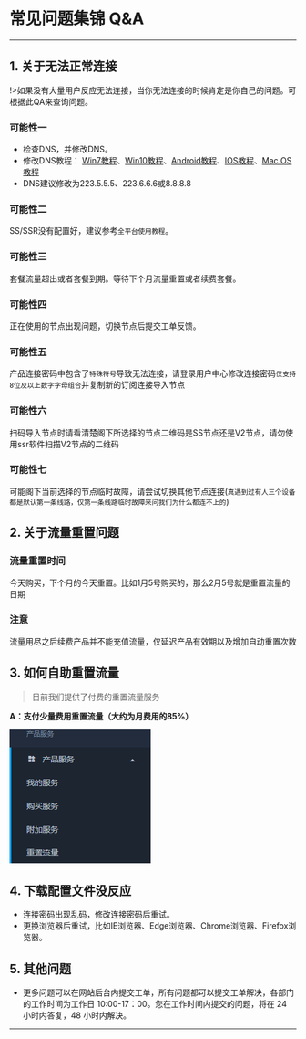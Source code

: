 # 常见问题集锦 Q&A
---
## **1.  关于无法正常连接**

!>如果没有大量用户反应无法连接，当你无法连接的时候肯定是你自己的问题。可根据此QA来查询问题。
### 可能性一
* 检查DNS，并修改DNS。
* 修改DNS教程：
[Win7教程](http://jingyan.baidu.com/article/f71d60375584591ab641d13c.html)、[Win10教程](http://jingyan.baidu.com/article/1612d50058aa86e20e1eee96.html)、[Android教程](http://jingyan.baidu.com/article/77b8dc7f9ffc1d6174eab6a6.html)、[IOS教程](http://jingyan.baidu.com/article/6525d4b155877dac7d2e9499.html)、[Mac OS教程](http://jingyan.baidu.com/article/fc07f9891f626712ffe519cf.html)
* DNS建议修改为223.5.5.5、223.6.6.6或8.8.8.8

### 可能性二
SS/SSR没有配置好，建议参考<code>全平台使用教程</code>。

### 可能性三
套餐流量超出或者套餐到期。等待下个月流量重置或者续费套餐。

### 可能性四
正在使用的节点出现问题，切换节点后提交工单反馈。

### 可能性五
产品连接密码中包含了`特殊符号`导致无法连接，请登录用户中心修改连接密码`仅支持8位及以上数字字母组合`并复制新的订阅连接导入节点

### 可能性六
扫码导入节点时请看清楚阁下所选择的节点二维码是SS节点还是V2节点，请勿使用ssr软件扫描V2节点的二维码

### 可能性七
可能阁下当前选择的节点临时故障，请尝试切换其他节点连接(`真遇到过有人三个设备都是默认第一条线路，仅第一条线路临时故障来问我们为什么都连不上的`)

## **2. 关于流量重置问题**

### 流量重置时间
今天购买，下个月的今天重置。比如1月5号购买的，那么2月5号就是重置流量的日期

### 注意
流量用尽之后续费产品并不能充值流量，仅延迟产品有效期以及增加自动重置次数

## **3. 如何自助重置流量**

>目前我们提供了付费的重置流量服务

**A：支付少量费用重置流量（大约为月费用的85%）**

![](../img/faq/resettrafficA.png)


## **4. 下载配置文件没反应**

* 连接密码出现乱码，修改连接密码后重试。
* 更换浏览器后重试，比如IE浏览器、Edge浏览器、Chrome浏览器、Firefox浏览器。

## **5. 其他问题**

* 更多问题可以在网站后台内提交工单，所有问题都可以提交工单解决，各部门的工作时间为工作日 10:00-17：00。您在工作时间内提交的问题，将在 24 小时内答复，48 小时内解决。 
 
---

